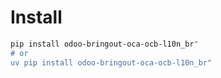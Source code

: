 # Install

```bash
pip install odoo-bringout-oca-ocb-l10n_br"
# or
uv pip install odoo-bringout-oca-ocb-l10n_br"
```
